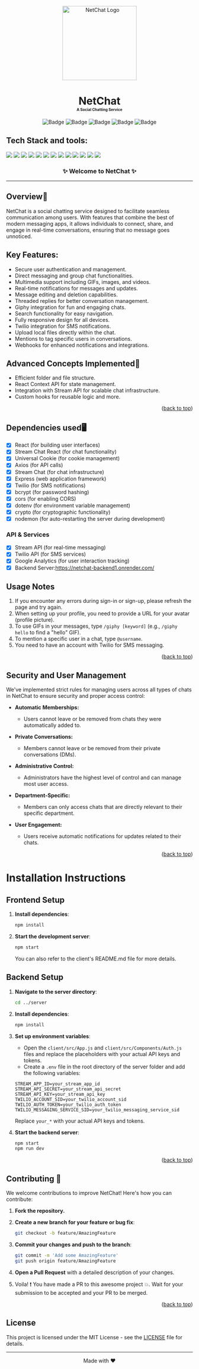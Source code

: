 <a name="readme-top"></a>

<div align="center">
<img width="200px" src="https://mir-s3-cdn-cf.behance.net/projects/404/4fdd90127219173.Y3JvcCwxOTk5LDE1NjQsMCwyNjI.jpg" alt="NetChat Logo">
</div>

<h1 align="center"> NetChat <br/> <span style="font-size:10px;">A Social Chatting Service</span></h1>

<div align="center">

![Badge](https://img.shields.io/badge/API-Stream-green)
![Badge](https://img.shields.io/badge/Analytics-Google_Analytics-orange)
![Badge](https://img.shields.io/badge/SMS-Twilio-red)
![Badge](https://img.shields.io/badge/LICENSE-MIT-purple)
![Badge](https://img.shields.io/badge/Version-1.0-yellow)

</div>

## Tech Stack and tools:
<span>
<img src="https://img.shields.io/badge/html5%20-%23E34F26.svg?&style=for-the-badge&logo=html5&logoColor=white"/> 
<img src="https://img.shields.io/badge/css3%20-%231572B6.svg?&style=for-the-badge&logo=css3&logoColor=white"/>
<img src="https://img.shields.io/badge/react%20-%2320232a.svg?&style=for-the-badge&logo=react&logoColor=%2361DAFB"/>
<img src="https://img.shields.io/badge/express%20-%23E34F26.svg?&style=for-the-badge&logo=express&logoColor=white"/>
<img src="https://img.shields.io/badge/node.js%20-%2343853D.svg?&style=for-the-badge&logo=node.js&logoColor=white"/> 
<img src="https://img.shields.io/badge/javascript%20-%23323330.svg?&style=for-the-badge&logo=javascript&logoColor=%23F7DF1E"/> 
<img src="https://img.shields.io/badge/render%20-%2300A8E8.svg?&style=for-the-badge&logo=render&logoColor=white"/>
<img src="https://img.shields.io/badge/stream%20-%23FF0000.svg?&style=for-the-badge&logo=stream&logoColor=white"/> 
<img src="https://img.shields.io/badge/twilio%20-%23F22F46.svg?&style=for-the-badge&logo=twilio&logoColor=white"/>
<img src="https://img.shields.io/badge/github%20-%23121011.svg?&style=for-the-badge&logo=github&logoColor=white"/>
<img src="https://img.shields.io/badge/netlify%20-%2300C7B7.svg?&style=for-the-badge&logo=netlify&logoColor=white"/>
<img src="https://img.shields.io/badge/git%20-%23121011.svg?&style=for-the-badge&logo=git&logoColor=green"/> 
<img src="https://img.shields.io/badge/VS%20Code-0078d7.svg?&style=for-the-badge&logo=visual-studio-code&logoColor=white"/>
</span>

<br />

<h3 align="center">✨ Welcome to NetChat ✨ </h3> <hr>



## Overview🔨
NetChat is a social chatting service designed to facilitate seamless communication among users. With features that combine the best of modern messaging apps, it allows individuals to connect, share, and engage in real-time conversations, ensuring that no message goes unnoticed.



## Key Features:
- Secure user authentication and management.
- Direct messaging and group chat functionalities.
- Multimedia support including GIFs, images, and videos.
- Real-time notifications for messages and updates.
- Message editing and deletion capabilities.
- Threaded replies for better conversation management.
- Giphy integration for fun and engaging chats.
- Search functionality for easy navigation.
- Fully responsive design for all devices.
- Twilio integration for SMS notifications.
- Upload local files directly within the chat.
- Mentions to tag specific users in conversations.
- Webhooks for enhanced notifications and integrations.

## Advanced Concepts Implemented🧠
- Efficient folder and file structure.
- React Context API for state management.
- Integration with Stream API for scalable chat infrastructure.
- Custom hooks for reusable logic and more.

<p align="right">(<a href="#readme-top">back to top</a>)</p>

## Dependencies used🖥️
- [x] React (for building user interfaces)
- [x] Stream Chat React (for chat functionality)
- [x] Universal Cookie (for cookie management)
- [x] Axios (for API calls)
- [x] Stream Chat (for chat infrastructure)
- [x] Express (web application framework)
- [x] Twilio (for SMS notifications)
- [x] bcrypt (for password hashing)
- [x] cors (for enabling CORS)
- [x] dotenv (for environment variable management)
- [x] crypto (for cryptographic functionality)
- [x] nodemon (for auto-restarting the server during development)

### API & Services
- [x] Stream API (for real-time messaging)
- [x] Twilio API (for SMS services)
- [x] Google Analytics (for user interaction tracking)
- [x] Backend Server:https://netchat-backend1.onrender.com/  

## Usage Notes
1. If you encounter any errors during sign-in or sign-up, please refresh the page and try again.
2. When setting up your profile, you need to provide a URL for your avatar (profile picture).
3. To use GIFs in your messages, type `/giphy [keyword]` (e.g., `/giphy hello` to find a "hello" GIF).
4. To mention a specific user in a chat, type `@username`.
5. You need to have an account with Twilio for SMS messaging.

<p align="right">(<a href="#readme-top">back to top</a>)</p>

## Security and User Management
We've implemented strict rules for managing users across all types of chats in NetChat to ensure security and proper access control:

* **Automatic Memberships:**
   * Users cannot leave or be removed from chats they were automatically added to.

* **Private Conversations:**
   * Members cannot leave or be removed from their private conversations (DMs).

* **Administrative Control:**
   * Administrators have the highest level of control and can manage most user access.

* **Department-Specific:**
   * Members can only access chats that are directly relevant to their specific department.

* **User Engagement:**
   * Users receive automatic notifications for updates related to their chats.

<p align="right">(<a href="#readme-top">back to top</a>)</p>

# Installation Instructions

## Frontend Setup

1. **Install dependencies**:
    ```bash
    npm install
    ```

2. **Start the development server**:
    ```bash
    npm start
    ```

   You can also refer to the client's README.md file for more details.

## Backend Setup

1. **Navigate to the server directory**:
    ```bash
    cd ../server
    ```

2. **Install dependencies**:
    ```bash
    npm install
    ```

3. **Set up environment variables**:
   - Open the `client/src/App.js` and `client/src/Components/Auth.js` files and replace the placeholders with your actual API keys and tokens.
   - Create a `.env` file in the root directory of the server folder and add the following variables:
    ```plaintext
    STREAM_APP_ID=your_stream_app_id
    STREAM_API_SECRET=your_stream_api_secret
    STREAM_API_KEY=your_stream_api_key
    TWILIO_ACCOUNT_SID=your_twilio_account_sid
    TWILIO_AUTH_TOKEN=your_twilio_auth_token
    TWILIO_MESSAGING_SERVICE_SID=your_twilio_messaging_service_sid
    ```
   Replace `your_*` with your actual API keys and tokens.

4. **Start the backend server**:
    ```bash
    npm start
    npm run dev
    ```

<p align="right">(<a href="#readme-top">back to top</a>)</p>

## Contributing 🤝

We welcome contributions to improve NetChat! Here's how you can contribute:

1. **Fork the repository.**
2. **Create a new branch for your feature or bug fix**:
    ```bash
    git checkout -b feature/AmazingFeature
    ```

3. **Commit your changes and push to the branch**:
    ```bash
    git commit -m 'Add some AmazingFeature'
    git push origin feature/AmazingFeature
    ```

4. **Open a Pull Request** with a detailed description of your changes.
5. Voila! ❗ You have made a PR to this awesome project 💥. Wait for your submission to be accepted and your PR to be merged.

<p align="right">(<a href="#readme-top">back to top</a>)</p>

## License

This project is licensed under the MIT License - see the [LICENSE](LICENSE) file for details.

<hr>

<div align="center">
    Made with ❤️
</div>
